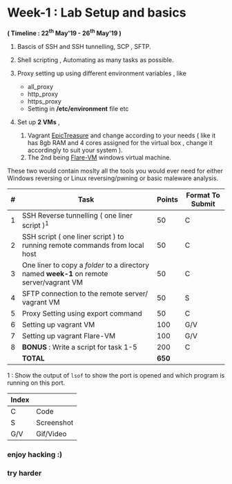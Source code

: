 # Week-1 : Lab Setup and basics

**( Timeline : 22<sup>th</sup> May'19 - 26<sup>th</sup> May'19 )**
 
1. Bascis of SSH and SSH tunnelling,  SCP , SFTP.

2. Shell scripting , Automating as many tasks as possible.

3. Proxy setting up using different environment variables , like 
	* all_proxy
	* http_proxy
	* https_proxy
	* Setting in **/etc/environment** file etc


4. Set up **2 VMs** ,
	1. Vagrant [EpicTreasure](https://github.com/ctfhacker/EpicTreasure) and change according to your needs ( like it has 8gb RAM and 4 cores assigned for the virtual box , change it accordingly to suit your system ).
	2. The 2nd being [Flare-VM](https://github.com/fireeye/flare-vm) windows virtual machine.

These two would contain moslty all the tools you would ever need for either Windows reversing or Linux reversing/pwning or basic maleware analysis.


|#| Task		| Points	|	Format To Submit	|
|--| ------------- 	| -------------	|	-------------------		|
|1| SSH Reverse tunnelling ( one liner script )<sup>1</sup>  | 50  |	C	|
|2| SSH script ( one liner script ) to running remote commands from local host  | 50 |  C |
|3| One liner to copy a _folder_ to a directory named **week-1** on remote server/vagrant VM  | 50  |	C	|
|4| SFTP connection to the remote server/ vagrant VM  | 50  |	S	|
|5| Proxy Setting using export command  | 50  |		C	|
|6| Setting up vagrant VM  | 100  |		G/V	|
|7| Setting up vagrant Flare-VM  | 100  |		G/V	|
|8| **BONUS** : Write a script for task 1-5	| 200	| C	|
|| **TOTAL** 	| **650**	|

1 : Show the output of `lsof` to show the port is opened and which program is running on this port.


Index	|	|
--------|-------|
C	| Code	|
S	| Screenshot	|
G/V	| Gif/Video	|


### enjoy hacking :)
### try harder

